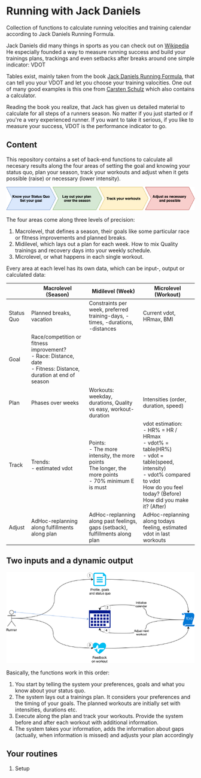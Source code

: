 # Running with Jack Daniels
Collection of functions to calculate running velocities and training calendar according to Jack Daniels Running Formula.

Jack Daniels did many things in sports as you can check out on [Wikipedia](https://en.wikipedia.org/wiki/Jack_Daniels_(coach))
He especially founded a way to measure running success and build your trainings plans, trackings and even setbacks after breaks around one simple indicator: VDOT

Tables exist, mainly taken from the book [Jack Daniels Running Formula](https://books.google.de/books/about/Daniels_Running_Formula.html?id=ovN6DwAAQBAJ&source=kp_book_description&redir_esc=y), that can tell you your VDOT and let you choose your training valocities. One out of many good examples is this one from [Carsten Schulz](https://carsten.codimi.de/daniels.html) which also contains a calculator.

Reading the book you realize, that Jack has given us detailed material to calculate for all steps of a runners season. No matter if you just started or if you're a very experienced runner. If you want to take it serious, if you like to measure your success, VDOT is the performance indicator to go.

## Content
This repository contains a set of back-end functions to calculate all necesary results along the four areas of setting the goal and knowing your status quo, plan your season, track your workouts and adjust when it gets possible (raise) or necessary (lower intensity).

![areas](images/areas.png "Areas")

The four areas come along three levels of precision:
1. Macrolevel, that defines a season, their goals like some particular race or fitness improvements and planned breaks.
2. Midilevel, which lays out a plan for each week. How to mix Quality trainings and recovery days into your weekly schedule.
3. Microlevel, or what happens in each single workout. 

Every area at each level has its own data, which can be input-, output or calculated data:

|| Macrolevel (Season) | Midilevel (Week) | Microlevel (Workout) |
| --- | --- | --- | --- |
| Status Quo | Planned breaks, vacation | Constraints per week, preferred training-days, - times, -durations, -distances | Current vdot, HRmax, BMI |
| Goal | Race/competition or fitness improvement?<br>- Race: Distance, date<br>- Fitness: Distance, duration at end of season |
| Plan | Phases over weeks | Workouts: weekday, durations, Quality vs easy, workout-duration | Intensities (order, duration, speed) |
| Track | Trends:<br>- estimated vdot | Points:<br>- The more intensity, the more points<br>The longer, the more points<br>- 70% minimum E is must | vdot estimation:<br>- HR% = HR / HRmax<br>- vdot% = table(HR%)<br>- vdot = table(speed, intensity)<br>- vdot% compared to vdot<br>How do you feel today? (Before)<br>How did you make it? (After) |
| Adjust | AdHoc-replanning along fulfillments along plan | AdHoc-replanning along past feelings, gaps (setback), fulfillments along plan | AdHoc-replanning along todays feeling, estimated vdot in last workouts |

## Two inputs and a dynamic output
![process](images/process.png "Process")

Basically, the functions work in this order:
1. You start by telling the system your preferences, goals and what you know about your status quo.
2. The system lays out a trainings plan. It considers your preferences and the timing of your goals. The planned workouts are initially set with intensities, durations etc.
3. Execute along the plan and track your workouts. Provide the system before and after each workout with additional information.
4. The system takes your information, adds the information about gaps (actually, when information is missed) and adjusts your plan accordingly

## Your routines
1. Setup 

